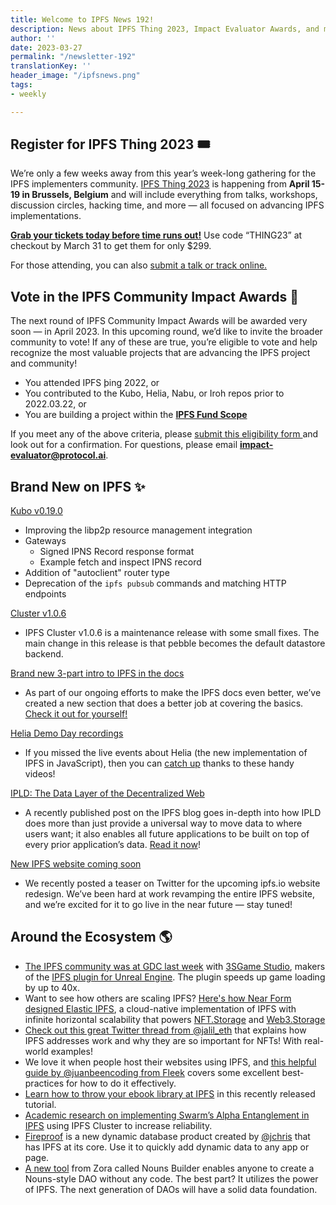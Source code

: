 ```yaml
---
title: Welcome to IPFS News 192!
description: News about IPFS Thing 2023, Impact Evaluator Awards, and much more!
author: ''
date: 2023-03-27
permalink: "/newsletter-192"
translationKey: ''
header_image: "/ipfsnews.png"
tags:
- weekly

---
```

## **Register for IPFS Thing 2023 🎟️**

We’re only a few weeks away from this year’s week-long gathering for the IPFS implementers community. [IPFS Thing 2023](https://2023.ipfs-thing.io/) is happening from **April 15-19 in Brussels, Belgium** and will include everything from talks, workshops, discussion circles, hacking time, and more — all focused on advancing IPFS implementations.

[**Grab your tickets today before time runs out!**](https://2023.ipfs-thing.io/) Use code “THING23” at checkout by March 31 to get them for only $299.

For those attending, you can also [submit a talk or track online.](https://2023.ipfs-thing.io/submit/)

## **Vote in the IPFS Community Impact Awards 🏅**

The next round of IPFS Community Impact Awards will be awarded very soon — in April 2023. In this upcoming round, we’d like to invite the broader community to vote! If any of these are true, you’re eligible to vote and help recognize the most valuable projects that are advancing the IPFS project and community!

* You attended IPFS þing 2022, or
* You contributed to the Kubo, Helia, Nabu, or Iroh repos prior to 2022.03.22, or
* You are building a project within the [**IPFS Fund Scope**](https://www.youtube.com/watch?v=YfpnGPYddK8&t=772s)

If you meet any of the above criteria, please [submit this eligibility form ](https://airtable.com/shrXvfDLEoYjFGWV9)and look out for a confirmation. For questions, please email [**impact-evaluator@protocol.ai**](mailto:impact-evaluator@protocol.ai).

## **Brand New on IPFS ✨**

[Kubo v0.19.0](https://github.com/ipfs/kubo/releases/tag/v0.19.0)

* Improving the libp2p resource management integration
* Gateways
  * Signed IPNS Record response format
  * Example fetch and inspect IPNS record
* Addition of "autoclient" router type
* Deprecation of the `ipfs pubsub` commands and matching HTTP endpoints

[Cluster v1.0.6](https://github.com/ipfs-cluster/ipfs-cluster/releases/tag/v1.0.6)

* IPFS Cluster v1.0.6 is a maintenance release with some small fixes. The main change in this release is that pebble becomes the default datastore backend.

[Brand new 3-part intro to IPFS in the docs](https://docs.ipfs.tech/concepts/what-is-ipfs/)

* As part of our ongoing efforts to make the IPFS docs even better, we’ve created a new section that does a better job at covering the basics. [Check it out for yourself!](https://docs.ipfs.tech/concepts/what-is-ipfs/)

[Helia Demo Day recordings](http://ipfs.fyi/helia-demo)

* If you missed the live events about Helia (the new implementation of IPFS in JavaScript), then you can [catch up](http://ipfs.fyi/helia-demo) thanks to these handy videos!

[IPLD: The Data Layer of the Decentralized Web](https://blog.ipfs.tech/ipld-the-new-data/)

* A recently published post on the IPFS blog goes in-depth into how IPLD does more than just provide a universal way to move data to where users want; it also enables all future applications to be built on top of every prior application’s data. [Read it now](https://blog.ipfs.tech/ipld-the-new-data/)!

[New IPFS website coming soon](https://twitter.com/IPFS/status/1638225746010185760?s=20)

* We recently posted a teaser on Twitter for the upcoming ipfs.io website redesign. We’ve been hard at work revamping the entire IPFS website, and we’re excited for it to go live in the near future — stay tuned!

## **Around the Ecosystem 🌎**

* [The IPFS community was at GDC last week](https://twitter.com/IPFS/status/1638253848711032851?s=20) with [3SGame Studio](https://www.3studio.online), makers of the [IPFS plugin for Unreal Engine](https://www.unrealengine.com/marketplace/en-US/product/ipfs). The plugin speeds up game loading by up to 40x.
* Want to see how others are scaling IPFS? [Here's how Near Form designed Elastic IPFS](https://www.nearform.com/blog/designing-cloud-based-architecture-with-infinite-scalability-elastic-ipfs-provider/), a cloud-native implementation of IPFS with infinite horizontal scalability that powers [NFT.Storage](https://nft.storage) and [Web3.Storage](http://web3.storage)
* [Check out this great Twitter thread from @jalil_eth](https://twitter.com/jalil_eth/status/1628176052764942338?s=20) that explains how IPFS addresses work and why they are so important for NFTs! With real-world examples!
* We love it when people host their websites using IPFS, and [this helpful guide by @juanbeencoding from Fleek](https://blog.fleek.xyz/post/hosting-on-ipfs-best-practices-troubleshooting/) covers some excellent best-practices for how to do it effectively.
* [Learn how to throw your ebook library at IPFS](https://dustri.org/b/how-to-throw-your-ebook-library-at-ipfs.html) in this recently released tutorial.
* [Academic research on implementing Swarm’s Alpha Entanglement in IPFS](https://twitter.com/IPFS/status/1633367698724798464?s=20) using IPFS Cluster to increase reliability.
* [Fireproof](https://twitter.com/FireproofStorge) is a new dynamic database product created by [@jchris](https://twitter.com/jchris) that has IPFS at its core. Use it to quickly add dynamic data to any app or page.
* [A new tool](https://nouns.build) from Zora called Nouns Builder enables anyone to create a Nouns-style DAO without any code. The best part? It utilizes the power of IPFS. The next generation of DAOs will have a solid data foundation.